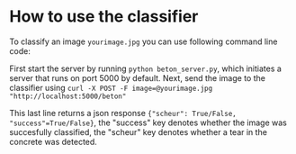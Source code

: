 # How to use the classifier

To classify an image ``yourimage.jpg`` you can use following command line code:

First start the server by running ``python beton_server.py``, which initiates a server that runs on port 5000 by default. Next, send the image to the classifier using
``curl -X POST -F image=@yourimage.jpg "http://localhost:5000/beton"``

This last line returns a json response ``{"scheur": True/False, "success"=True/False}``,
the "success" key denotes whether the image was succesfully classified, the "scheur" key denotes whether a tear in the concrete was detected.
